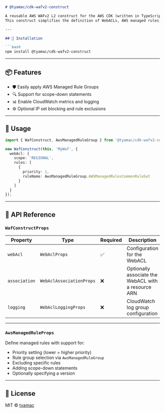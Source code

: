 ```markdown
# @tyamac/cdk-wafv2-construct

A reusable AWS WAFv2 L2 construct for the AWS CDK (written in TypeScript).  
This construct simplifies the definition of WebACLs, AWS managed rules, scope-down statements, and logging.

---

## 🚀 Installation

```bash
npm install @tyamac/cdk-wafv2-construct
```

---

## 📦 Features

- 🛡️ Easily apply AWS Managed Rule Groups
- 🔍 Support for scope-down statements
- 📊 Enable CloudWatch metrics and logging
- ⚙️ Optional IP set blocking and rule exclusions

---

## 🧱 Usage

```ts
import { WafConstruct, AwsManagedRuleGroup } from '@tyamac/cdk-wafv2-construct';

new WafConstruct(this, 'MyWaf', {
  webAcl: {
    scope: 'REGIONAL',
    rules: [
      {
        priority: 1,
        ruleName: AwsManagedRuleGroup.AWSManagedRulesCommonRuleSet
      }
    ]
  }
});
```

---

## 🧰 API Reference

### `WafConstructProps`

| Property         | Type                                                  | Required | Description                                           |
|------------------|-------------------------------------------------------|----------|-------------------------------------------------------|
| `webAcl`         | `WebAclProps`                                         | ✅       | Configuration for the WebACL                         |
| `association`    | `WebAclAssociationProps`                              | ❌       | Optionally associate the WebACL with a resource ARN  |
| `logging`        | `WebAclLoggingProps`                                  | ❌       | CloudWatch log group configuration                   |

---

### `AwsManagedRuleProps`

Define managed rules with support for:

- Priority setting (lower = higher priority)
- Rule group selection via `AwsManagedRuleGroup`
- Excluding specific rules
- Adding scope-down statements
- Optionally specifying a version

---

## 📄 License

MIT © [tyamac](https://github.com/tyamac)
```